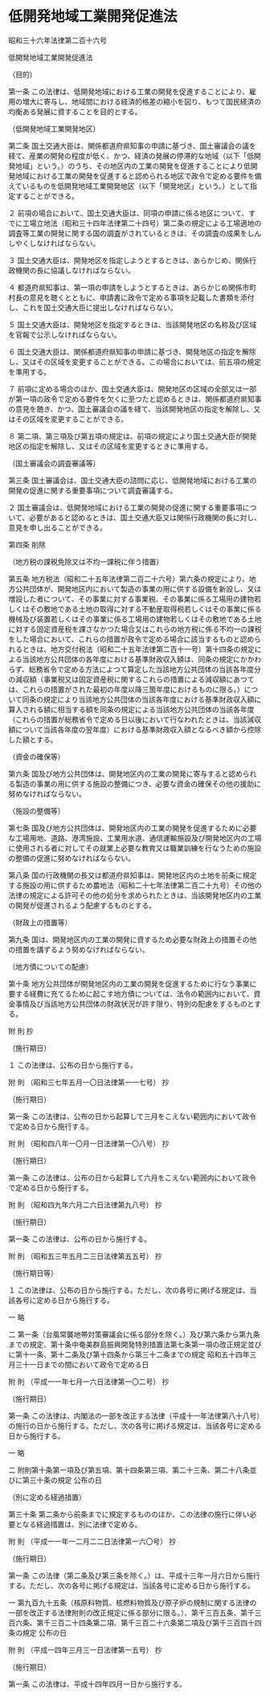 # 低開発地域工業開発促進法

昭和三十六年法律第二百十六号

低開発地域工業開発促進法

（目的）

第一条 この法律は、低開発地域における工業の開発を促進することにより、雇用の増大に寄与し、地域間における経済的格差の縮小を図り、もつて国民経済の均衡ある発展に資することを目的とする。

（低開発地域工業開発地区）

第二条 国土交通大臣は、関係都道府県知事の申請に基づき、国土審議会の議を経て、産業の開発の程度が低く、かつ、経済の発展の停滞的な地域（以下「低開発地域」という。）のうち、その地区内の工業の開発を促進することにより低開発地域における工業の開発を促進すると認められる地区で政令で定める要件を備えているものを低開発地域工業開発地区（以下「開発地区」という。）として指定することができる。

２ 前項の場合において、国土交通大臣は、同項の申請に係る地区について、すでに工場立地法（昭和三十四年法律第二十四号）第二条の規定による工場適地の調査等工業の開発に関する国の調査がされているときは、その調査の成果をしんしやくしなければならない。

３ 国土交通大臣は、開発地区を指定しようとするときは、あらかじめ、関係行政機関の長に協議しなければならない。

４ 都道府県知事は、第一項の申請をしようとするときは、あらかじめ関係市町村長の意見を聴くとともに、申請書に政令で定める事項を記載した書類を添付し、これを国土交通大臣に提出しなければならない。

５ 国土交通大臣は、開発地区を指定するときは、当該開発地区の名称及び区域を官報で公示しなければならない。

６ 国土交通大臣は、関係都道府県知事の申請に基づき、開発地区の指定を解除し、又はその区域を変更することができる。この場合においては、前五項の規定を準用する。

７ 前項に定める場合のほか、国土交通大臣は、開発地区の区域の全部又は一部が第一項の政令で定める要件を欠くに至つたと認めるときは、関係都道府県知事の意見を聴き、かつ、国土審議会の議を経て、当該開発地区の指定を解除し、又はその区域を変更することができる。

８ 第二項、第三項及び第五項の規定は、前項の規定により国土交通大臣が開発地区の指定を解除し、又はその区域を変更するときに準用する。

（国土審議会の調査審議等）

第三条 国土審議会は、国土交通大臣の諮問に応じ、低開発地域における工業の開発の促進に関する重要事項について調査審議する。

２ 国土審議会は、低開発地域における工業の開発の促進に関する重要事項について、必要があると認めるときは、国土交通大臣又は関係行政機関の長に対し、意見を申し出ることができる。

第四条 削除

（地方税の課税免除又は不均一課税に伴う措置）

第五条 地方税法（昭和二十五年法律第二百二十六号）第六条の規定により、地方公共団体が、開発地区内において製造の事業の用に供する設備を新設し、又は増設した者について、その事業に対する事業税、その事業に係る工場用の建物若しくはその敷地である土地の取得に対する不動産取得税若しくはその事業に係る機械及び装置若しくはその事業に係る工場用の建物若しくはその敷地である土地に対する固定資産税を課さなかつた場合又はこれらの地方税に係る不均一の課税をした場合において、これらの措置が政令で定める場合に該当するものと認められるときは、地方交付税法（昭和二十五年法律第二百十一号）第十四条の規定による当該地方公共団体の各年度における基準財政収入額は、同条の規定にかかわらず、総務省令で定める方法によつて算定した当該地方公共団体の当該各年度分の減収額（事業税又は固定資産税に関するこれらの措置による減収額にあつては、これらの措置がされた最初の年度以降三箇年度におけるものに限る。）について同条の規定により当該地方公共団体の当該各年度における基準財政収入額に算入される額に相当する額を同条の規定による当該地方公共団体の当該各年度（これらの措置が総務省令で定める日以後において行なわれたときは、当該減収額について当該各年度の翌年度）における基準財政収入額となるべき額から控除した額とする。

（資金の確保等）

第六条 国及び地方公共団体は、開発地区内の工業の開発に寄与すると認められる製造の事業の用に供する施設の整備につき、必要な資金の確保その他の援助に努めなければならない。

（施設の整備等）

第七条 国及び地方公共団体は、開発地区内の工業の開発を促進するために必要な工場用地、道路、港湾施設、工業用水道、通信運輸施設及び開発地区内の工場に使用される者に対してその就業上必要な教育又は職業訓練を行なうための施設の整備の促進に努めなければならない。

第八条 国の行政機関の長又は都道府県知事は、開発地区内の土地を前条に規定する施設の用に供するため農地法（昭和二十七年法律第二百二十九号）その他の法律の規定による許可その他の処分を求められたときは、当該開発地区内の工業の開発が促進されるよう配慮するものとする。

（財政上の措置等）

第九条 国は、開発地区内の工業の開発に資するため必要な財政上の措置その他の措置を講ずるよう努めなければならない。

（地方債についての配慮）

第十条 地方公共団体が開発地区内の工業の開発を促進するために行なう事業に要する経費に充てるために起こす地方債については、法令の範囲内において、資金事情及び当該地方公共団体の財政状況が許す限り、特別の配慮をするものとする。

附 則 抄

（施行期日）

１ この法律は、公布の日から施行する。

附 則 （昭和三七年五月一〇日法律第一一七号） 抄

（施行期日）

第一条 この法律は、公布の日から起算して三月をこえない範囲内において政令で定める日から施行する。

附 則 （昭和四八年一〇月一日法律第一〇八号） 抄

（施行期日）

第一条 この法律は、公布の日から起算して六月をこえない範囲内において政令で定める日から施行する。

附 則 （昭和四九年六月二六日法律第九八号） 抄

（施行期日）

第一条 この法律は、公布の日から施行する。

附 則 （昭和五三年五月二三日法律第五五号） 抄

（施行期日等）

１ この法律は、公布の日から施行する。ただし、次の各号に掲げる規定は、当該各号に定める日から施行する。

一 略

二 第一条（台風常襲地帯対策審議会に係る部分を除く。）及び第六条から第九条までの規定、第十条中奄美群島振興開発特別措置法第七条第一項の改正規定並びに第十一条、第十二条及び第十四条から第三十二条までの規定 昭和五十四年三月三十一日までの間において政令で定める日

附 則 （平成一一年七月一六日法律第一〇二号） 抄

（施行期日）

第一条 この法律は、内閣法の一部を改正する法律（平成十一年法律第八十八号）の施行の日から施行する。ただし、次の各号に掲げる規定は、当該各号に定める日から施行する。

一 略

二 附則第十条第一項及び第五項、第十四条第三項、第二十三条、第二十八条並びに第三十条の規定 公布の日

（別に定める経過措置）

第三十条 第二条から前条までに規定するもののほか、この法律の施行に伴い必要となる経過措置は、別に法律で定める。

附 則 （平成一一年一二月二二日法律第一六〇号） 抄

（施行期日）

第一条 この法律（第二条及び第三条を除く。）は、平成十三年一月六日から施行する。ただし、次の各号に掲げる規定は、当該各号に定める日から施行する。

一 第九百九十五条（核原料物質、核燃料物質及び原子炉の規制に関する法律の一部を改正する法律附則の改正規定に係る部分に限る。）、第千三百五条、第千三百六条、第千三百二十四条第二項、第千三百二十六条第二項及び第千三百四十四条の規定 公布の日

附 則 （平成一四年三月三一日法律第一五号） 抄

（施行期日）

第一条 この法律は、平成十四年四月一日から施行する。
